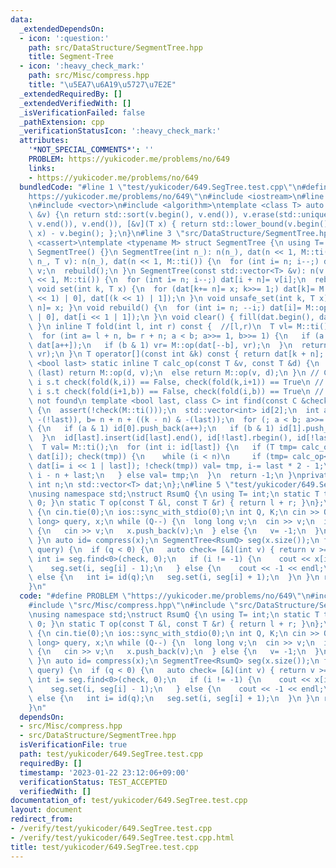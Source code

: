 ```yaml
---
data:
  _extendedDependsOn:
  - icon: ':question:'
    path: src/DataStructure/SegmentTree.hpp
    title: Segment-Tree
  - icon: ':heavy_check_mark:'
    path: src/Misc/compress.hpp
    title: "\u5EA7\u6A19\u5727\u7E2E"
  _extendedRequiredBy: []
  _extendedVerifiedWith: []
  _isVerificationFailed: false
  _pathExtension: cpp
  _verificationStatusIcon: ':heavy_check_mark:'
  attributes:
    '*NOT_SPECIAL_COMMENTS*': ''
    PROBLEM: https://yukicoder.me/problems/no/649
    links:
    - https://yukicoder.me/problems/no/649
  bundledCode: "#line 1 \"test/yukicoder/649.SegTree.test.cpp\"\n#define PROBLEM \"\
    https://yukicoder.me/problems/no/649\"\n#include <iostream>\n#line 2 \"src/Misc/compress.hpp\"\
    \n#include <vector>\n#include <algorithm>\ntemplate <class T> auto compress(std::vector<T>\
    \ &v) {\n return std::sort(v.begin(), v.end()), v.erase(std::unique(v.begin(),\
    \ v.end()), v.end()), [&v](T x) { return std::lower_bound(v.begin(), v.end(),\
    \ x) - v.begin(); };\n}\n#line 3 \"src/DataStructure/SegmentTree.hpp\"\n#include\
    \ <cassert>\ntemplate <typename M> struct SegmentTree {\n using T= typename M::T;\n\
    \ SegmentTree() {}\n SegmentTree(int n_): n(n_), dat(n << 1, M::ti()) {}\n SegmentTree(int\
    \ n_, T v): n(n_), dat(n << 1, M::ti()) {\n  for (int i= n; i--;) dat[i + n]=\
    \ v;\n  rebuild();\n }\n SegmentTree(const std::vector<T> &v): n(v.size()), dat(n\
    \ << 1, M::ti()) {\n  for (int i= n; i--;) dat[i + n]= v[i];\n  rebuild();\n }\n\
    \ void set(int k, T x) {\n  for (dat[k+= n]= x; k>>= 1;) dat[k]= M::op(dat[(k\
    \ << 1) | 0], dat[(k << 1) | 1]);\n }\n void unsafe_set(int k, T x) { dat[k +\
    \ n]= x; }\n void rebuild() {\n  for (int i= n; --i;) dat[i]= M::op(dat[i << 1\
    \ | 0], dat[i << 1 | 1]);\n }\n void clear() { fill(dat.begin(), dat.end(), M::ti());\
    \ }\n inline T fold(int l, int r) const {  //[l,r)\n  T vl= M::ti(), vr= M::ti();\n\
    \  for (int a= l + n, b= r + n; a < b; a>>= 1, b>>= 1) {\n   if (a & 1) vl= M::op(vl,\
    \ dat[a++]);\n   if (b & 1) vr= M::op(dat[--b], vr);\n  }\n  return M::op(vl,\
    \ vr);\n }\n T operator[](const int &k) const { return dat[k + n]; }\n template\
    \ <bool last> static inline T calc_op(const T &v, const T &d) {\n  if constexpr\
    \ (last) return M::op(d, v);\n  else return M::op(v, d);\n }\n // Case 0. find\
    \ i s.t check(fold(k,i)) == False, check(fold(k,i+1)) == True\n // Case 1. find\
    \ i s.t check(fold(i+1,b)) == False, check(fold(i,b)) == True\n // return -1 if\
    \ not found\n template <bool last, class C> int find(const C &check, int k) const\
    \ {\n  assert(!check(M::ti()));\n  std::vector<int> id[2];\n  int a= n + (k &\
    \ -(!last)), b= n + n + ((k - n) & -(last));\n  for (; a < b; a>>= 1, b>>= 1)\
    \ {\n   if (a & 1) id[0].push_back(a++);\n   if (b & 1) id[1].push_back(--b);\n\
    \  }\n  id[last].insert(id[last].end(), id[!last].rbegin(), id[!last].rend());\n\
    \  T val= M::ti();\n  for (int i: id[last]) {\n   if (T tmp= calc_op<last>(val,\
    \ dat[i]); check(tmp)) {\n    while (i < n)\n     if (tmp= calc_op<last>(val,\
    \ dat[i= i << 1 | last]); !check(tmp)) val= tmp, i-= last * 2 - 1;\n    return\
    \ i - n + last;\n   } else val= tmp;\n  }\n  return -1;\n }\nprivate:\n const\
    \ int n;\n std::vector<T> dat;\n};\n#line 5 \"test/yukicoder/649.SegTree.test.cpp\"\
    \nusing namespace std;\nstruct RsumQ {\n using T= int;\n static T ti() { return\
    \ 0; }\n static T op(const T &l, const T &r) { return l + r; }\n};\nsigned main()\
    \ {\n cin.tie(0);\n ios::sync_with_stdio(0);\n int Q, K;\n cin >> Q >> K;\n vector<long\
    \ long> query, x;\n while (Q--) {\n  long long v;\n  cin >> v;\n  if (v == 1)\
    \ {\n   cin >> v;\n   x.push_back(v);\n  } else {\n   v= -1;\n  }\n  query.push_back(v);\n\
    \ }\n auto id= compress(x);\n SegmentTree<RsumQ> seg(x.size());\n for (auto q:\
    \ query) {\n  if (q < 0) {\n   auto check= [&](int v) { return v >= K; };\n  \
    \ int i= seg.find<0>(check, 0);\n   if (i != -1) {\n    cout << x[i] << endl;\n\
    \    seg.set(i, seg[i] - 1);\n   } else {\n    cout << -1 << endl;\n   }\n  }\
    \ else {\n   int i= id(q);\n   seg.set(i, seg[i] + 1);\n  }\n }\n return 0;\n\
    }\n"
  code: "#define PROBLEM \"https://yukicoder.me/problems/no/649\"\n#include <iostream>\n\
    #include \"src/Misc/compress.hpp\"\n#include \"src/DataStructure/SegmentTree.hpp\"\
    \nusing namespace std;\nstruct RsumQ {\n using T= int;\n static T ti() { return\
    \ 0; }\n static T op(const T &l, const T &r) { return l + r; }\n};\nsigned main()\
    \ {\n cin.tie(0);\n ios::sync_with_stdio(0);\n int Q, K;\n cin >> Q >> K;\n vector<long\
    \ long> query, x;\n while (Q--) {\n  long long v;\n  cin >> v;\n  if (v == 1)\
    \ {\n   cin >> v;\n   x.push_back(v);\n  } else {\n   v= -1;\n  }\n  query.push_back(v);\n\
    \ }\n auto id= compress(x);\n SegmentTree<RsumQ> seg(x.size());\n for (auto q:\
    \ query) {\n  if (q < 0) {\n   auto check= [&](int v) { return v >= K; };\n  \
    \ int i= seg.find<0>(check, 0);\n   if (i != -1) {\n    cout << x[i] << endl;\n\
    \    seg.set(i, seg[i] - 1);\n   } else {\n    cout << -1 << endl;\n   }\n  }\
    \ else {\n   int i= id(q);\n   seg.set(i, seg[i] + 1);\n  }\n }\n return 0;\n\
    }\n"
  dependsOn:
  - src/Misc/compress.hpp
  - src/DataStructure/SegmentTree.hpp
  isVerificationFile: true
  path: test/yukicoder/649.SegTree.test.cpp
  requiredBy: []
  timestamp: '2023-01-22 23:12:06+09:00'
  verificationStatus: TEST_ACCEPTED
  verifiedWith: []
documentation_of: test/yukicoder/649.SegTree.test.cpp
layout: document
redirect_from:
- /verify/test/yukicoder/649.SegTree.test.cpp
- /verify/test/yukicoder/649.SegTree.test.cpp.html
title: test/yukicoder/649.SegTree.test.cpp
---
```

